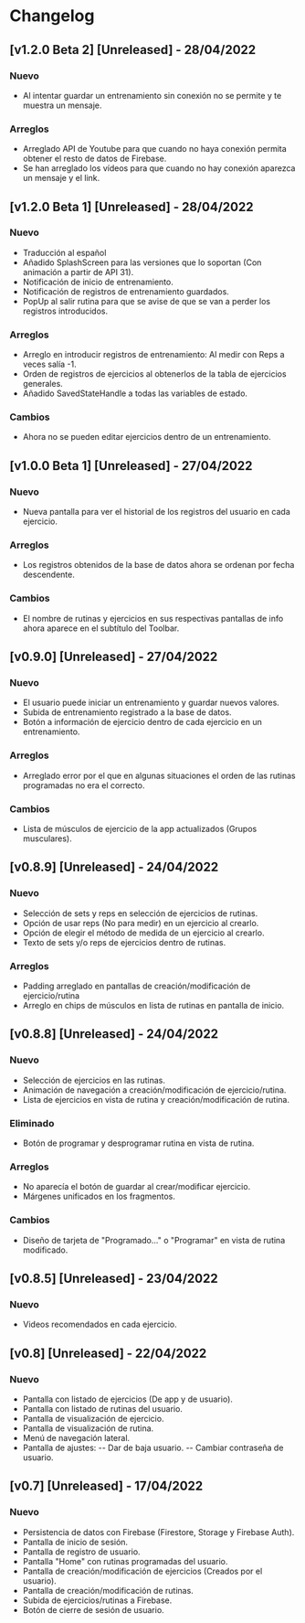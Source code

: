 # Changelog

## [v1.2.0 Beta 2] [Unreleased]  - 28/04/2022
### Nuevo
- Al intentar guardar un entrenamiento sin conexión no se permite y te muestra un mensaje.

### Arreglos
- Arreglado API de Youtube para que cuando no haya conexión permita obtener el resto de datos de Firebase.
- Se han arreglado los vídeos para que cuando no hay conexión aparezca un mensaje y el link.

## [v1.2.0 Beta 1] [Unreleased]  - 28/04/2022
### Nuevo
- Traducción al español
- Añadido SplashScreen para las versiones que lo soportan (Con animación a partir de API 31).
- Notificación de inicio de entrenamiento.
- Notificación de registros de entrenamiento guardados.
- PopUp al salir rutina para que se avise de que se van a perder los registros introducidos.

### Arreglos
- Arreglo en introducir registros de entrenamiento: Al medir con Reps a veces salía -1.
- Orden de registros de ejercicios al obtenerlos de la tabla de ejercicios generales.
- Añadido SavedStateHandle a todas las variables de estado.

### Cambios
- Ahora no se pueden editar ejercicios dentro de un entrenamiento.

## [v1.0.0 Beta 1] [Unreleased]  - 27/04/2022
### Nuevo
- Nueva pantalla para ver el historial de los registros del usuario en cada ejercicio.

### Arreglos
- Los registros obtenidos de la base de datos ahora se ordenan por fecha descendente.

### Cambios
- El nombre de rutinas y ejercicios en sus respectivas pantallas de info ahora aparece en el subtítulo del Toolbar.

## [v0.9.0] [Unreleased]  - 27/04/2022
### Nuevo
- El usuario puede iniciar un entrenamiento y guardar nuevos valores.
- Subida de entrenamiento registrado a la base de datos.
- Botón a información de ejercicio dentro de cada ejercicio en un entrenamiento.

### Arreglos
- Arreglado error por el que en algunas situaciones el orden de las rutinas programadas no era el correcto.

### Cambios
- Lista de músculos de ejercicio de la app actualizados (Grupos musculares).

## [v0.8.9] [Unreleased]  - 24/04/2022
### Nuevo
- Selección de sets y reps en selección de ejercicios de rutinas.
- Opción de usar reps (No para medir) en un ejercicio al crearlo.
- Opción de elegir el método de medida de un ejercicio al crearlo.
- Texto de sets y/o reps de ejercicios dentro de rutinas.

### Arreglos
- Padding arreglado en pantallas de creación/modificación de ejercicio/rutina
- Arreglo en chips de músculos en lista de rutinas en pantalla de inicio.

## [v0.8.8] [Unreleased]  - 24/04/2022
### Nuevo
- Selección de ejercicios en las rutinas.
- Animación de navegación a creación/modificación de ejercicio/rutina.
- Lista de ejercicios en vista de rutina y creación/modificación de rutina.

### Eliminado
- Botón de programar y desprogramar rutina en vista de rutina.

### Arreglos
- No aparecía el botón de guardar al crear/modificar ejercicio.
- Márgenes unificados en los fragmentos.

### Cambios
- Diseño de tarjeta de "Programado..." o "Programar" en vista de rutina modificado.

## [v0.8.5] [Unreleased]  - 23/04/2022
### Nuevo
- Videos recomendados en cada ejercicio.

## [v0.8] [Unreleased]  - 22/04/2022
### Nuevo
- Pantalla con listado de ejercicios (De app y de usuario).
- Pantalla con listado de rutinas del usuario.
- Pantalla de visualización de ejercicio.
- Pantalla de visualización de rutina.
- Menú de navegación lateral.
- Pantalla de ajustes:
-- Dar de baja usuario.
-- Cambiar contraseña de usuario.

## [v0.7] [Unreleased]  - 17/04/2022
### Nuevo
- Persistencia de datos con Firebase (Firestore, Storage y Firebase Auth).
- Pantalla de inicio de sesión.
- Pantalla de registro de usuario.
- Pantalla "Home" con rutinas programadas del usuario.
- Pantalla de creación/modificación de ejercicios (Creados por el usuario).
- Pantalla de creación/modificación de rutinas.
- Subida de ejercicios/rutinas a Firebase.
- Botón de cierre de sesión de usuario.
